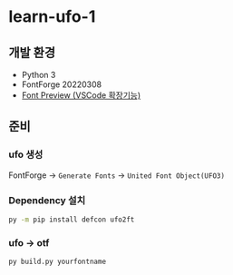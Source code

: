 # learn-ufo-1
## 개발 환경
- Python 3
- FontForge 20220308
- [Font Preview (VSCode 확장기능)](https://github.com/ctcuff/vscode-font-preview)

## 준비
### ufo 생성
FontForge -> `Generate Fonts` -> `United Font Object(UFO3)`
### Dependency 설치
```sh
py -m pip install defcon ufo2ft
```
### ufo -> otf
```sh
py build.py yourfontname
```